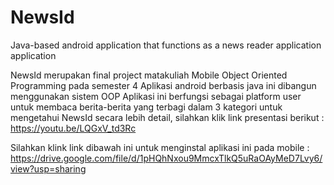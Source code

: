 # NewsId
Java-based android application that functions as a news reader application application

NewsId merupakan final project matakuliah Mobile Object Oriented Programming pada semester 4
Aplikasi android berbasis java ini dibangun menggunakan sistem OOP
Aplikasi ini berfungsi sebagai platform user untuk membaca berita-berita yang terbagi dalam 3 kategori 
untuk mengetahui NewsId secara lebih detail, silahkan klik link presentasi berikut :
https://youtu.be/LQGxV_td3Rc

Silahkan klink link dibawah ini untuk menginstal aplikasi ini pada mobile :
https://drive.google.com/file/d/1pHQhNxou9MmcxTlkQ5uRaOAyMeD7Lvy6/view?usp=sharing
